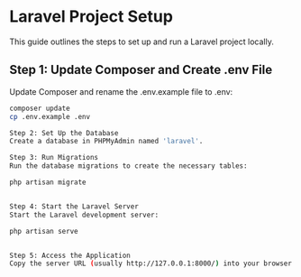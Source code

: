 # Laravel Project Setup

This guide outlines the steps to set up and run a Laravel project locally.

## Step 1: Update Composer and Create .env File

Update Composer and rename the .env.example file to .env:

```bash
composer update
cp .env.example .env

Step 2: Set Up the Database
Create a database in PHPMyAdmin named 'laravel'.

Step 3: Run Migrations
Run the database migrations to create the necessary tables:

php artisan migrate


Step 4: Start the Laravel Server
Start the Laravel development server:

php artisan serve


Step 5: Access the Application
Copy the server URL (usually http://127.0.0.1:8000/) into your browser to access the application.